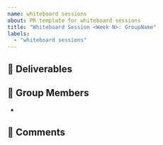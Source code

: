 ```yaml
---
name: whiteboard sessions
about: PR template for whiteboard sessions
title: "Whiteboard Session <Week N>: GroupName"
labels:
  - "whiteboard sessions"
---
```


<!-- 1. PRのタイトルを編集 -->
<!-- 2. PRにweekラベル（e.g., week0）を追加 -->

## 🎁 Deliverables <!-- 3. 提出物の概要を簡潔に記載 -->



## 🚀 Group Members <!-- 4.グループメンバーを記載 -->

- 

## 💬 Comments <!-- 5. 提出内容に関するコメント・セルフレビュー等を記載（あれば） -->
